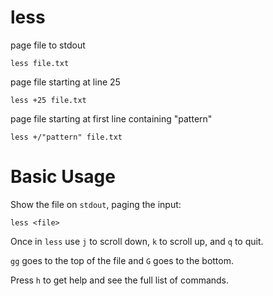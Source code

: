 # less

page file to stdout

    less file.txt


page file starting at line 25

    less +25 file.txt


page file starting at first line containing "pattern"

    less +/"pattern" file.txt



# Basic Usage

Show the file on `stdout`, paging the input:

    less <file>

    
Once in `less` use `j` to scroll down, `k` to scroll up, and `q` to quit.

`gg` goes to the top of the file and `G` goes to the bottom.

Press `h` to get help and see the full list of commands.
